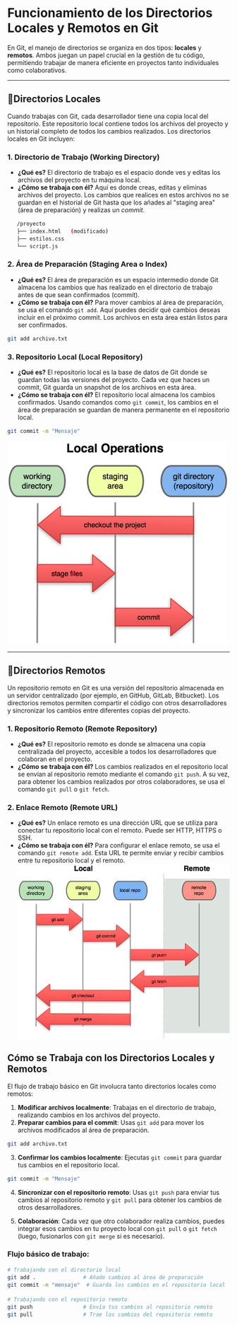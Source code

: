 # Funcionamiento de los Directorios Locales y Remotos en Git

En Git, el manejo de directorios se organiza en dos tipos: **locales** y **remotos**. Ambos juegan un papel crucial en la gestión de tu código, permitiendo trabajar de manera eficiente en proyectos tanto individuales como colaborativos.

---

## 📂Directorios Locales

Cuando trabajas con Git, cada desarrollador tiene una copia local del repositorio. Este repositorio local contiene todos los archivos del proyecto y un historial completo de todos los cambios realizados. Los directorios locales en Git incluyen:

### 1. **Directorio de Trabajo (Working Directory)**
   - **¿Qué es?** El directorio de trabajo es el espacio donde ves y editas los archivos del proyecto en tu máquina local.
   - **¿Cómo se trabaja con él?** Aquí es donde creas, editas y eliminas archivos del proyecto. Los cambios que realices en estos archivos no se guardan en el historial de Git hasta que los añades al "staging area" (área de preparación) y realizas un *commit*.

```bash
   /proyecto
   ├── index.html   (modificado)
   ├── estilos.css
   └── script.js
```

### 2. **Área de Preparación (Staging Area o Index)**
   - **¿Qué es?** El área de preparación es un espacio intermedio donde Git almacena los cambios que has realizado en el directorio de trabajo antes de que sean confirmados (commit).
   - **¿Cómo se trabaja con él?** Para mover cambios al área de preparación, se usa el comando `git add`. Aquí puedes decidir qué cambios deseas incluir en el próximo commit. Los archivos en esta área están listos para ser confirmados.

```bash
git add archivo.txt
```

### 3. **Repositorio Local (Local Repository)**
   - **¿Qué es?** El repositorio local es la base de datos de Git donde se guardan todas las versiones del proyecto. Cada vez que haces un commit, Git guarda un snapshot de los archivos en esta área.
   - **¿Cómo se trabaja con él?** El repositorio local almacena los cambios confirmados. Usando comandos como `git commit`, los cambios en el área de preparación se guardan de manera permanente en el repositorio local.

```bash
git commit -m "Mensaje"
```

![Visualización del flujo](./img/directoriosGit.png)

---
## 📂Directorios Remotos

Un repositorio remoto en Git es una versión del repositorio almacenada en un servidor centralizado (por ejemplo, en GitHub, GitLab, Bitbucket). Los directorios remotos permiten compartir el código con otros desarrolladores y sincronizar los cambios entre diferentes copias del proyecto.

### 1. **Repositorio Remoto (Remote Repository)**
   - **¿Qué es?** El repositorio remoto es donde se almacena una copia centralizada del proyecto, accesible a todos los desarrolladores que colaboran en el proyecto.
   - **¿Cómo se trabaja con él?** Los cambios realizados en el repositorio local se envían al repositorio remoto mediante el comando `git push`. A su vez, para obtener los cambios realizados por otros colaboradores, se usa el comando `git pull` o `git fetch`. 

### 2. **Enlace Remoto (Remote URL)**
   - **¿Qué es?** Un enlace remoto es una dirección URL que se utiliza para conectar tu repositorio local con el remoto. Puede ser HTTP, HTTPS o SSH.
   - **¿Cómo se trabaja con él?** Para configurar el enlace remoto, se usa el comando `git remote add`. Esta URL te permite enviar y recibir cambios entre tu repositorio local y el remoto.
   ![Visualización de flujo remoto](./img/flujoRemoto.png)

## Cómo se Trabaja con los Directorios Locales y Remotos

El flujo de trabajo básico en Git involucra tanto directorios locales como remotos:

1. **Modificar archivos localmente**: Trabajas en el directorio de trabajo, realizando cambios en los archivos del proyecto.
2. **Preparar cambios para el commit**: Usas `git add` para mover los archivos modificados al área de preparación.
```bash
git add archivo.txt
```
3. **Confirmar los cambios localmente**: Ejecutas `git commit` para guardar tus cambios en el repositorio local.
```bash
git commit -m "Mensaje"
```
4. **Sincronizar con el repositorio remoto**: Usas `git push` para enviar tus cambios al repositorio remoto y `git pull` para obtener los cambios de otros desarrolladores.

5. **Colaboración**: Cada vez que otro colaborador realiza cambios, puedes integrar esos cambios en tu proyecto local con `git pull` o `git fetch` (luego, fusionarlos con `git merge` si es necesario).

### Flujo básico de trabajo:

```bash
# Trabajando con el directorio local
git add .               # Añade cambios al área de preparación
git commit -m "mensaje"  # Guarda los cambios en el repositorio local

# Trabajando con el repositorio remoto
git push                # Envía tus cambios al repositorio remoto
git pull                # Trae los cambios del repositorio remoto
```